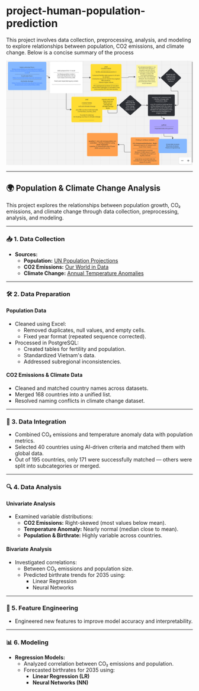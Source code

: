 # project-human-population-prediction
This project involves data collection, preprocessing, analysis, and modeling to explore relationships between population, CO2 emissions, and climate change. Below is a concise summary of the process

![Alt text](project_population_flowguide.PNG)


---

## 🌍 Population & Climate Change Analysis

This project explores the relationships between population growth, CO₂ emissions, and climate change through data collection, preprocessing, analysis, and modeling.

---

### 📥 1. Data Collection

- **Sources:**
  - **Population:** [UN Population Projections](https://population.un.org/wpp/downloads/)
  - **CO2 Emissions:** [Our World in Data](https://ourworldindata.org/co2-emissions)
  - **Climate Change:** [Annual Temperature Anomalies](https://ourworldindata.org/grapher/annual-temperature-anomalies?time=1943)

---

### 🛠️ 2. Data Preparation

#### **Population Data**
- Cleaned using Excel:
  - Removed duplicates, null values, and empty cells.
  - Fixed year format (repeated sequence corrected).
- Processed in PostgreSQL:
  - Created tables for fertility and population.
  - Standardized Vietnam's data.
  - Addressed subregional inconsistencies.

#### **CO2 Emissions & Climate Data**
- Cleaned and matched country names across datasets.
- Merged 168 countries into a unified list.
- Resolved naming conflicts in climate change dataset.

---

### 🔗 3. Data Integration

- Combined CO₂ emissions and temperature anomaly data with population metrics.
- Selected 40 countries using AI-driven criteria and matched them with global data.
- Out of 195 countries, only 171 were successfully matched — others were split into subcategories or merged.

---

### 🔍 4. Data Analysis

#### **Univariate Analysis**
- Examined variable distributions:
  - **CO2 Emissions:** Right-skewed (most values below mean).
  - **Temperature Anomaly:** Nearly normal (median close to mean).
  - **Population & Birthrate:** Highly variable across countries.

#### **Bivariate Analysis**
- Investigated correlations:
  - Between CO₂ emissions and population size.
  - Predicted birthrate trends for 2035 using:
    - Linear Regression
    - Neural Networks

---

### 🧠 5. Feature Engineering

- Engineered new features to improve model accuracy and interpretability.

---

### 📊 6. Modeling

- **Regression Models:**
  - Analyzed correlation between CO₂ emissions and population.
  - Forecasted birthrates for 2035 using:
    - **Linear Regression (LR)**
    - **Neural Networks (NN)**
